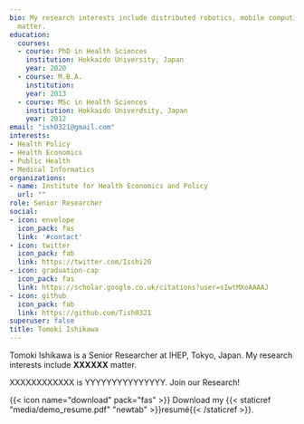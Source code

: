 ```yaml
---
bio: My research interests include distributed robotics, mobile computing and programmable
  matter.
education:
  courses:
  - course: PhD in Health Sciences
    institution: Hokkaido University, Japan
    year: 2020
  - course: M.B.A.
    institution: 
    year: 2013
  - course: MSc in Health Sciences
    institution: Hokkaido Univerdsity, Japan
    year: 2012
email: "ish0321@gmail.com"
interests:
- Health Policy
- Health Economics
- Public Health
- Medical Informatics
organizations:
- name: Institute for Health Economics and Policy
  url: ""
role: Senior Researcher
social:
- icon: envelope
  icon_pack: fas
  link: '#contact'
- icon: twitter
  icon_pack: fab
  link: https://twitter.com/Isshi20
- icon: graduation-cap
  icon_pack: fas
  link: https://scholar.google.co.uk/citations?user=sIwtMXoAAAAJ
- icon: github
  icon_pack: fab
  link: https://github.com/Tish0321
superuser: false
title: Tomoki Ishikawa
---
```


Tomoki Ishikawa is a Senior Researcher at IHEP, Tokyo, Japan. My research interests include  **XXXXXX** matter. 

XXXXXXXXXXXX  is YYYYYYYYYYYYYYY. Join our Research!

{{< icon name="download" pack="fas" >}} Download my {{< staticref "media/demo_resume.pdf" "newtab" >}}resumé{{< /staticref >}}.
